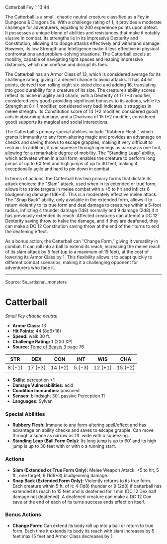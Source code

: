 <MonsterName/>Catterball</MonsterName>
<CreatureType/>Fey</CreatureType>
<CR/>1</CR>
<AC/>13</AC>
<HP/>44</HP>
<summary>The Catterball is a small, chaotic neutral creature classified as a Fey in Dungeons & Dragons 5e. With a challenge rating of 1, it provides a moderate challenge for adventurers, equating to 200 experience points upon defeat. It possesses a unique blend of abilities and resistances that make it notably elusive in combat. Its strengths lie in its impressive Dexterity and Constitution, allowing it to dodge attacks effectively and withstand damage. However, its low Strength and Intelligence make it less effective in physical confrontations and problem-solving situations. The Catterball excels at mobility, capable of navigating tight spaces and leaping impressive distances, which can confuse and disrupt its foes.</summary>

<detail>

The Catterball has an Armor Class of 13, which is considered average for its challenge rating, giving it a decent chance to avoid attacks. It has 44 hit points, derived from rolling eight six-sided dice and adding 16, translating into good durability for a creature of its size. The creature’s ability scores reflect its niche in agility and charm, with a Dexterity of 17 (+3 modifier, considered very good) providing significant bonuses to its actions, while its Strength at 8 (-1 modifier, considered very bad) indicates it struggles in melee strength. Its Constitution score of 14 (+2 modifier, considered good) aids in absorbing damage, and a Charisma of 15 (+2 modifier, considered good) supports its magical and social interactions.

The Catterball's primary special abilities include "Rubbery Flesh," which grants it immunity to any form-altering magic and provides an advantage on checks and saving throws to escape grapples, making it very difficult to restrain. In addition, it can squeeze through openings as narrow as one foot, allowing for a remarkable degree of mobility. The "Standing Leap" ability, which activates when in a ball form, enables the creature to perform long jumps of up to 60 feet and high jumps of up to 30 feet, making it exceptionally agile and hard to pin down in combat.

In terms of actions, the Catterball has two primary forms that dictate its attack choices: the "Slam" attack, used when in its extended or true form, allows it to strike targets in melee combat with a +5 to hit and inflicts 6 bludgeoning damage (1d6+3). This is a moderately effective melee attack. The "Snap Back" ability, only available in the extended form, allows it to return violently to its true form and deal damage to creatures within a 5-foot radius, inflicting 4 thunder damage (1d8) normally and 9 damage (2d8) if it has previously extended its reach. Affected creatures can attempt a DC 12 Dexterity saving throw to halve the damage, and if they are deafened, they can make a DC 12 Constitution saving throw at the end of their turns to end the deafening effect.

As a bonus action, the Catterball can "Change Form," giving it versatility in combat. It can roll into a ball to extend its reach, increasing the melee reach of its slam attack by 5 feet (up to a maximum of 15 feet), at the cost of lowering its Armor Class by 1. This flexibility allows it to adapt quickly to different combat scenarios, making it a challenging opponent for adventurers who face it.</detail>



---

Source: 5e_artisinal_monsters

# Catterball

*Small* *Fey* *chaotic neutral*

- **Armor Class:** 13
- **Hit Points:** 44 (8d6+16)
- **Speed:** walk 30 ft.
- **Challenge Rating:** 1 (200 XP)
- **Source:** [Tome of Beasts 3](https://koboldpress.com/kpstore/product/tome-of-beasts-3-for-5th-edition/) page 76

| STR | DEX | CON | INT | WIS | CHA |
| --- | --- | --- | --- | --- | --- |
| 8 (-1) | 17 (+3) | 14 (+2) | 5 (-3) | 12 (+1) | 15 (+2) |

- **Skills:** perception +1
- **Damage Vulnerabilities:** acid
- **Condition Immunities:** poisoned 
- **Senses:** blindsight 30', passive Perception 11
- **Languages:** Sylvan

### Special Abilities

- **Rubbery Flesh:** Immune to any form-altering spell/effect and has advantage on ability checks and saves to escape grapple. Can move through a space as narrow as 1ft. wide with o squeezing.
- **Standing Leap (Ball Form Only):** Its long jump is up to 60' and its high jump is up to 30 feet with or with o a running start.

### Actions

- **Slam (Extended or True Form Only):** Melee Weapon Attack: +5 to hit, 5 ft., one target, 6 (1d6+3) bludgeoning damage.
- **Snap Back (Extended Form Only):** Violently returns to its true form. Each creature within 5 ft. of it: 4 (1d8) thunder or 9 (2d8) if catterball has extended its reach to 15 feet and is deafened for 1 min (DC 12 Dex half damage not deafened). A deafened creature can make a DC 12 Con save at the end of each of its turns success ends effect on itself.

### Bonus Actions

- **Change Form:** Can extend its body roll up into a ball or return to true form. Each time it extends its body its reach with slam increases by 5 feet max 15 feet and Armor Class decreases by 1.




